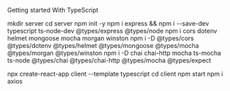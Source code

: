 Getting started With TypeScript

mkdir server
cd server
npm init -y
npm i express && npm i --save-dev typescript ts-node-dev @types/express @types/node
npm i cors dotenv helmet mongoose mocha morgan winston
npm i -D @types/cors @types/dotenv @types/helmet @types/mongoose @types/mocha @types/morgan @types/winston
npm i -D chai chai-http mocha ts-mocha ts-node @types/chai @types/chai-http @types/mocha @types/expect

npx create-react-app client --template typescript
cd client
npm start
npm i axios